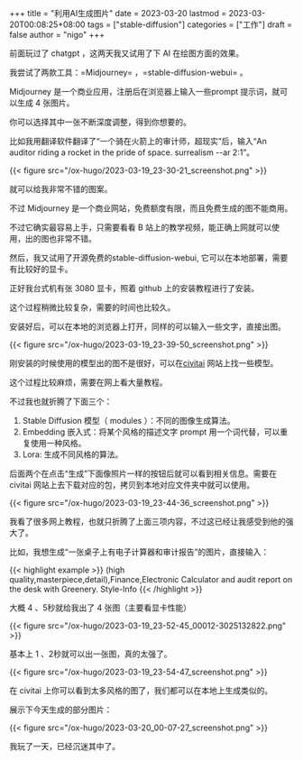 +++
title = "利用AI生成图片"
date = 2023-03-20
lastmod = 2023-03-20T00:08:25+08:00
tags = ["stable-diffusion"]
categories = ["工作"]
draft = false
author = "nigo"
+++

前面玩过了 chatgpt ，这两天我又试用了下 AI 在绘图方面的效果。

我尝试了两款工具：=Midjourney= ，=stable-diffusion-webui= 。

Midjourney 是一个商业应用，注册后在浏览器上输入一些prompt 提示词，就可以生成 4 张图片。

你可以选择其中一张不断深度调整，得到你想要的。

比如我用翻译软件翻译了“一个骑在火箭上的审计师，超现实”后，输入“An auditor riding a rocket in the pride of space. surrealism --ar 2:1”。

{{< figure src="/ox-hugo/2023-03-19_23-30-21_screenshot.png" >}}

就可以给我非常不错的图案。

不过 Midjourney 是一个商业网站，免费额度有限，而且免费生成的图不能商用。

不过它确实最容易上手，只需要看看 B 站上的教学视频，能正确上网就可以使用，出的图也非常不错。

然后，我又试用了开源免费的stable-diffusion-webui, 它可以在本地部署，需要有比较好的显卡。

正好我台式机有张 3080 显卡，照着 github 上的安装教程进行了安装。

这个过程稍微比较复杂，需要的时间也比较久。

安装好后，可以在本地的浏览器上打开，同样的可以输入一些文字，直接出图。

{{< figure src="/ox-hugo/2023-03-19_23-39-50_screenshot.png" >}}

刚安装的时候使用的模型出的图不是很好，可以在[civitai](https://civitai.com) 网站上找一些模型。

这个过程比较麻烦，需要在网上看大量教程。

不过我也就折腾了下面三个：

1.  Stable Diffusion 模型（ modules ）：不同的图像生成算法。
2.  Embedding 嵌入式：将某个风格的描述文字 prompt 用一个词代替，可以重复使用一种风格。
3.  Lora: 生成不同风格的算法。

后面两个在点击“生成”下面像照片一样的按钮后就可以看到相关信息。需要在civitai 网站上去下载对应的包，拷贝到本地对应文件夹中就可以使用。

{{< figure src="/ox-hugo/2023-03-19_23-44-36_screenshot.png" >}}

我看了很多网上教程，也就只折腾了上面三项内容，不过这已经让我感受到他的强大了。

比如，我想生成“一张桌子上有电子计算器和审计报告”的图片，直接输入：

{{< highlight example >}}
(high quality,masterpiece,detail),Finance,Electronic Calculator and audit report on the desk with Greenery. Style-Info
{{< /highlight >}}

大概 4 、5秒就给我出了 4 张图（主要看显卡性能）

{{< figure src="/ox-hugo/2023-03-19_23-52-45_00012-3025132822.png" >}}

基本上 1 、2秒就可以出一张图，真的太强了。

{{< figure src="/ox-hugo/2023-03-19_23-54-47_screenshot.png" >}}

在 civitai 上你可以看到太多风格的图了，我们都可以在本地上生成类似的。

展示下今天生成的部分图片：

{{< figure src="/ox-hugo/2023-03-20_00-07-27_screenshot.png" >}}

我玩了一天，已经沉迷其中了。
